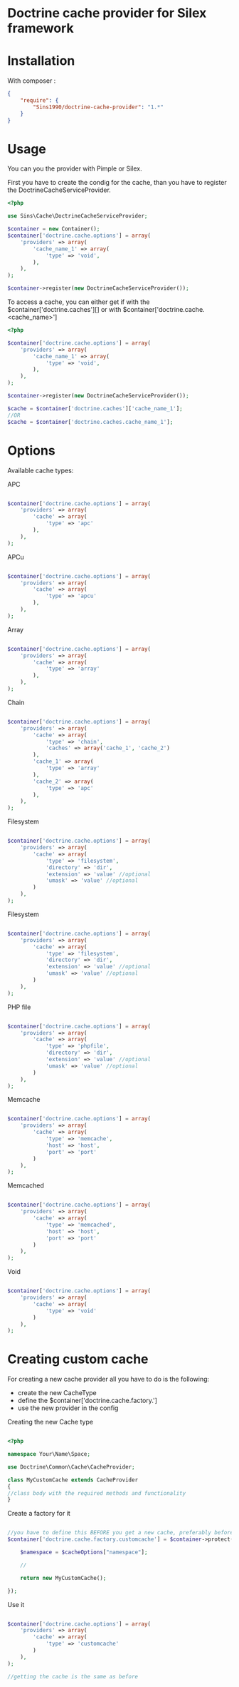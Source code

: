 Doctrine cache provider for Silex framework
=======

Installation
============

With composer :

``` json
{
    "require": {
        "Sins1990/doctrine-cache-provider": "1.*"
    }
}
```

Usage
=====

You can you the provider with Pimple or Silex.

First you have to create the condig for the cache, than you have to register the DoctrineCacheServiceProvider.

```php
<?php

use Sins\Cache\DoctrineCacheServiceProvider;

$container = new Container();
$container['doctrine.cache.options'] = array(
    'providers' => array(
        'cache_name_1' => array(
            'type' => 'void',
        ),
    ),
);

$container->register(new DoctrineCacheServiceProvider());
```

To access a cache, you can either get if with the $container['doctrine.caches'][<cache name>] or with $container['doctrine.cache.<cache_name>']

```php
<?php

$container['doctrine.cache.options'] = array(
    'providers' => array(
        'cache_name_1' => array(
            'type' => 'void',
        ),
    ),
);

$container->register(new DoctrineCacheServiceProvider());

$cache = $container['doctrine.caches']['cache_name_1'];
//OR
$cache = $container['doctrine.caches.cache_name_1'];

```

Options
====

Available cache types:

APC

```php

$container['doctrine.cache.options'] = array(
    'providers' => array(
        'cache' => array(
            'type' => 'apc'
        ),
    ),
);

```

APCu

```php

$container['doctrine.cache.options'] = array(
    'providers' => array(
        'cache' => array(
            'type' => 'apcu'
        ),
    ),
);

```

Array

```php

$container['doctrine.cache.options'] = array(
    'providers' => array(
        'cache' => array(
            'type' => 'array'
        ),
    ),
);

```

Chain

```php

$container['doctrine.cache.options'] = array(
    'providers' => array(
        'cache' => array(
            'type' => 'chain',
            'caches' => array('cache_1', 'cache_2')
        ),
        'cache_1' => array(
            'type' => 'array'
        ),
        'cache_2' => array(
            'type' => 'apc'
        ),
    ),
);

```

Filesystem

```php

$container['doctrine.cache.options'] = array(
    'providers' => array(
        'cache' => array(
            'type' => 'filesystem',
            'directory' => 'dir',
			'extension' => 'value' //optional
			'umask' => 'value' //optional
        )
    ),
);

```

Filesystem

```php

$container['doctrine.cache.options'] = array(
    'providers' => array(
        'cache' => array(
            'type' => 'filesystem',
            'directory' => 'dir',
			'extension' => 'value' //optional
			'umask' => 'value' //optional
        )
    ),
);

```

PHP file

```php

$container['doctrine.cache.options'] = array(
    'providers' => array(
        'cache' => array(
            'type' => 'phpfile',
            'directory' => 'dir',
			'extension' => 'value' //optional
			'umask' => 'value' //optional
        )
    ),
);

```

Memcache

```php

$container['doctrine.cache.options'] = array(
    'providers' => array(
        'cache' => array(
            'type' => 'memcache',
            'host' => 'host',
			'port' => 'port'
        )
    ),
);

```

Memcached

```php

$container['doctrine.cache.options'] = array(
    'providers' => array(
        'cache' => array(
            'type' => 'memcached',
            'host' => 'host',
			'port' => 'port'
        )
    ),
);

```

Void

```php

$container['doctrine.cache.options'] = array(
    'providers' => array(
        'cache' => array(
            'type' => 'void'
        )
    ),
);

```

Creating custom cache
====

For creating a new cache provider all you have to do is the following:
- create the new CacheType
- define the $container['doctrine.cache.factory.<new provider name>']
- use the new provider in the config


Creating the new Cache type

```php

<?php

namespace Your\Name\Space;

use Doctrine\Common\Cache\CacheProvider;

class MyCustomCache extends CacheProvider
{
//class body with the required methods and functionality
}

```

Create a factory for it

```php

//you have to define this BEFORE you get a new cache, preferably before registering the provider
$container['doctrine.cache.factory.customcache'] = $container->protect(function ($cacheOptions) use ($container) {

	$namespace = $cacheOptions["namespace"];

	//

	return new MyCustomCache();

});

```

Use it

```php

$container['doctrine.cache.options'] = array(
    'providers' => array(
        'cache' => array(
            'type' => 'customcache'
        )
    ),
);

//getting the cache is the same as before

```